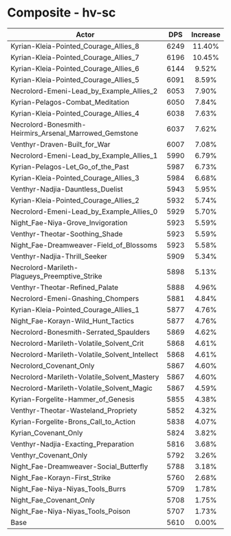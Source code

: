 # Composite - hv-sc
| Actor | DPS | Increase |
|---|:---:|:---:|
|Kyrian-Kleia-Pointed_Courage_Allies_8|6249|11.40%|
|Kyrian-Kleia-Pointed_Courage_Allies_7|6196|10.45%|
|Kyrian-Kleia-Pointed_Courage_Allies_6|6144|9.52%|
|Kyrian-Kleia-Pointed_Courage_Allies_5|6091|8.59%|
|Necrolord-Emeni-Lead_by_Example_Allies_2|6053|7.90%|
|Kyrian-Pelagos-Combat_Meditation|6050|7.84%|
|Kyrian-Kleia-Pointed_Courage_Allies_4|6038|7.63%|
|Necrolord-Bonesmith-Heirmirs_Arsenal_Marrowed_Gemstone|6037|7.62%|
|Venthyr-Draven-Built_for_War|6007|7.08%|
|Necrolord-Emeni-Lead_by_Example_Allies_1|5990|6.79%|
|Kyrian-Pelagos-Let_Go_of_the_Past|5987|6.73%|
|Kyrian-Kleia-Pointed_Courage_Allies_3|5984|6.68%|
|Venthyr-Nadjia-Dauntless_Duelist|5943|5.95%|
|Kyrian-Kleia-Pointed_Courage_Allies_2|5932|5.74%|
|Necrolord-Emeni-Lead_by_Example_Allies_0|5929|5.70%|
|Night_Fae-Niya-Grove_Invigoration|5923|5.59%|
|Venthyr-Theotar-Soothing_Shade|5923|5.59%|
|Night_Fae-Dreamweaver-Field_of_Blossoms|5923|5.58%|
|Venthyr-Nadjia-Thrill_Seeker|5909|5.34%|
|Necrolord-Marileth-Plagueys_Preemptive_Strike|5898|5.13%|
|Venthyr-Theotar-Refined_Palate|5888|4.96%|
|Necrolord-Emeni-Gnashing_Chompers|5881|4.84%|
|Kyrian-Kleia-Pointed_Courage_Allies_1|5877|4.76%|
|Night_Fae-Korayn-Wild_Hunt_Tactics|5877|4.76%|
|Necrolord-Bonesmith-Serrated_Spaulders|5869|4.62%|
|Necrolord-Marileth-Volatile_Solvent_Crit|5868|4.61%|
|Necrolord-Marileth-Volatile_Solvent_Intellect|5868|4.61%|
|Necrolord_Covenant_Only|5867|4.60%|
|Necrolord-Marileth-Volatile_Solvent_Mastery|5867|4.60%|
|Necrolord-Marileth-Volatile_Solvent_Magic|5867|4.59%|
|Kyrian-Forgelite-Hammer_of_Genesis|5855|4.38%|
|Venthyr-Theotar-Wasteland_Propriety|5852|4.32%|
|Kyrian-Forgelite-Brons_Call_to_Action|5838|4.07%|
|Kyrian_Covenant_Only|5824|3.82%|
|Venthyr-Nadjia-Exacting_Preparation|5816|3.68%|
|Venthyr_Covenant_Only|5792|3.26%|
|Night_Fae-Dreamweaver-Social_Butterfly|5788|3.18%|
|Night_Fae-Korayn-First_Strike|5760|2.68%|
|Night_Fae-Niya-Niyas_Tools_Burrs|5709|1.78%|
|Night_Fae_Covenant_Only|5708|1.75%|
|Night_Fae-Niya-Niyas_Tools_Poison|5707|1.73%|
|Base|5610|0.00%|
